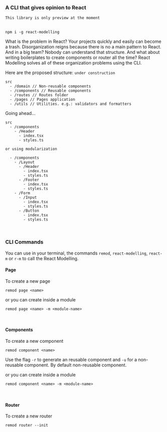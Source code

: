 ### A CLI that gives opinion to React

`This library is only preview at the moment`
<br/><br/>

`npm i -g react-modelling`
<br>

What is the problem in React? Your projects quickly and easily can become a trash. Disorganization reigns because there is no a main pattern to React. And in a big team? Nobody can understand that structure. And what about writing boilerplates to create components or router all the time? React Modelling solves all of these organization problems using the CLI.

Here are the proposed structure: `under construction`

```
src
  - /domain // Non-reusable components
  - /components // Reusable components
  - /routes // Routes folder
  - /pages // Pages application
  - /utils // Utilities. e.g.: validators and formatters
```

Going ahead...

```
src
  - /components
    - /Header
      - index.tsx
      - styles.ts

or using modularization

  - /components
    - /Layout
      - /Header
        - index.tsx
        - styles.ts
      - /Footer
        - index.tsx
        - styles.ts
    - /Form
      - /Input
        - index.tsx
        - styles.ts
      - /Button
        - index.tsx
        - styles.ts
```

<br/>

### CLI Commands

You can use in your terminal, the commands `remod`, `react-modelling`, `react-m` or `r-m` to call the React Modelling.

#### Page

To create a new page

```
remod page <name>
```

or you can create inside a module

```
remod page <name> -m <module-name>
```

<br>

#### Components

To create a new component

```
remod component <name>
```

Use the flag `-r` to generate an reusable component and `-u` for a non-reusable component. By default non-reusable component.

or you can create inside a module

```
remod component <name> -m <module-name>
```

<br>

#### Router

To create a new router

```
remod router --init
```

